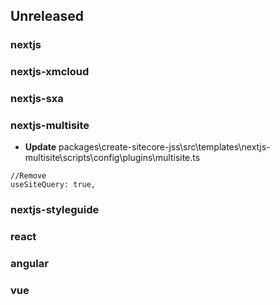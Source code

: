 ## Unreleased

### nextjs

### nextjs-xmcloud

### nextjs-sxa

### nextjs-multisite

* **Update** packages\create-sitecore-jss\src\templates\nextjs-multisite\scripts\config\plugins\multisite.ts

```
//Remove
useSiteQuery: true,
```

### nextjs-styleguide

### react

### angular

### vue
